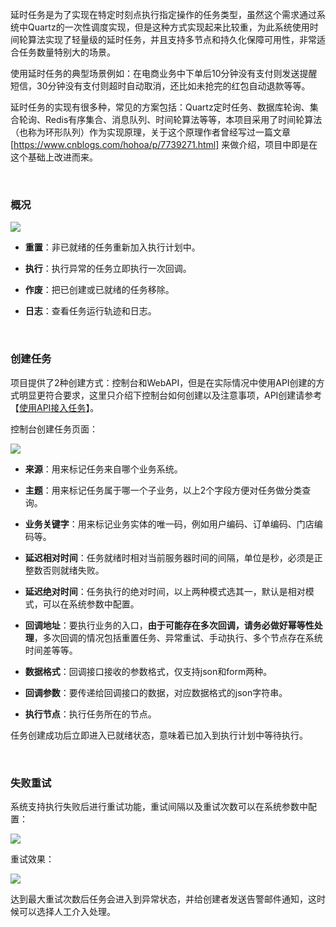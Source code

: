 

延时任务是为了实现在特定时刻点执行指定操作的任务类型，虽然这个需求通过系统中Quartz的一次性调度实现，但是这种方式实现起来比较重，为此系统使用时间轮算法实现了轻量级的延时任务，并且支持多节点和持久化保障可用性，非常适合任务数量特别大的场景。

使用延时任务的典型场景例如：在电商业务中下单后10分钟没有支付则发送提醒短信，30分钟没有支付则超时自动取消，还比如未抢完的红包自动退款等等。

延时任务的实现有很多种，常见的方案包括：Quartz定时任务、数据库轮询、集合轮询、Redis有序集合、消息队列、时间轮算法等等，本项目采用了时间轮算法（也称为环形队列）作为实现原理，关于这个原理作者曾经写过一篇文章[https://www.cnblogs.com/hohoa/p/7739271.html] 来做介绍，项目中即是在这个基础上改进而来。

<br />

### 概况

![ ](https://imgkr.cn-bj.ufileos.com/b81930d6-e067-4086-ad1d-df69d9ff1623.png)

- **重置**：非已就绪的任务重新加入执行计划中。

- **执行**：执行异常的任务立即执行一次回调。

- **作废**：把已创建或已就绪的任务移除。

- **日志**：查看任务运行轨迹和日志。

<br />

### 创建任务

项目提供了2种创建方式：控制台和WebAPI，但是在实际情况中使用API创建的方式明显更符合要求，这里只介绍下控制台如何创建以及注意事项，API创建请参考【[使用API接入任务](https://github.com/hey-hoho/ScheduleMasterCore/blob/master/docs/2-%E4%BD%BF%E7%94%A8API%E6%8E%A5%E5%85%A5%E4%BB%BB%E5%8A%A1.md)】。

控制台创建任务页面：

![ ](https://imgkr.cn-bj.ufileos.com/80abe245-e70b-42bf-bce9-a8ec1ff94429.png)

- **来源**：用来标记任务来自哪个业务系统。

- **主题**：用来标记任务属于哪一个子业务，以上2个字段方便对任务做分类查询。

- **业务关键字**：用来标记业务实体的唯一码，例如用户编码、订单编码、门店编码等。

- **延迟相对时间**：任务就绪时相对当前服务器时间的间隔，单位是秒，必须是正整数否则就绪失败。

- **延迟绝对时间**：任务执行的绝对时间，以上两种模式选其一，默认是相对模式，可以在系统参数中配置。

- **回调地址**：要执行业务的入口，**由于可能存在多次回调，请务必做好幂等性处理**，多次回调的情况包括重置任务、异常重试、手动执行、多个节点存在系统时间差等等。

- **数据格式**：回调接口接收的参数格式，仅支持json和form两种。

- **回调参数**：要传递给回调接口的数据，对应数据格式的json字符串。

- **执行节点**：执行任务所在的节点。

任务创建成功后立即进入已就绪状态，意味着已加入到执行计划中等待执行。

<br />

### 失败重试

系统支持执行失败后进行重试功能，重试间隔以及重试次数可以在系统参数中配置：

![ ](https://imgkr.cn-bj.ufileos.com/25b32501-71ce-47a0-81cf-0bc145ffcb4c.png)

重试效果：

![ ](https://imgkr.cn-bj.ufileos.com/78738b1c-60c0-407a-9b62-157f641edf29.png)

达到最大重试次数后任务会进入到异常状态，并给创建者发送告警邮件通知，这时候可以选择人工介入处理。
